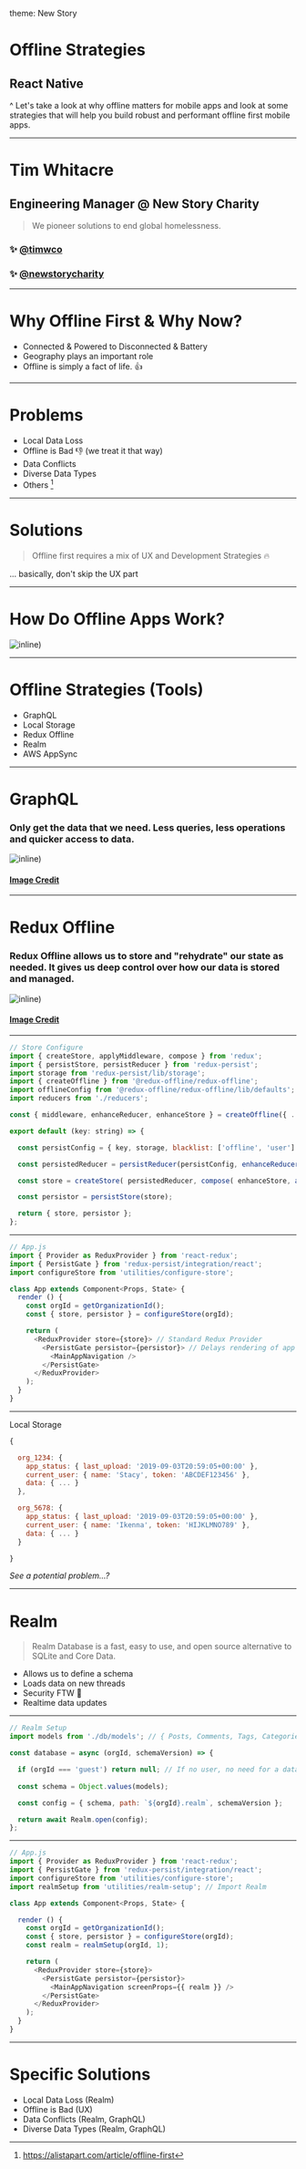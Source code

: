 theme: New Story

# Offline Strategies

## React Native

^ Let's take a look at why offline matters for mobile apps and look at some strategies that will help you build robust and performant offline first mobile apps.

--- 

# Tim Whitacre

## Engineering Manager @ New Story Charity

> We pioneer solutions to end global homelessness.

### :sparkles: [@timwco](https://twitter.com/timwco)

### :sparkles: [@newstorycharity](https://twitter.com/newstorycharity)

---

# Why Offline First & Why Now?

* Connected & Powered to Disconnected & Battery
* Geography plays an important role
* Offline is simply a fact of life. :thumbsup:

--- 

# Problems

- Local Data Loss
- Offline is Bad :thumbsdown: (we treat it that way)
- Data Conflicts
- Diverse Data Types
- Others [^1]

[^1]: https://alistapart.com/article/offline-first

--- 

# Solutions

> Offline first requires a mix of UX and Development Strategies :fire:

... basically, don't skip the UX part

---

# How Do Offline Apps Work? 

![inline)](images/diagram.png)

--- 

# Offline Strategies (Tools)

- GraphQL
- Local Storage
- Redux Offline
- Realm
- AWS AppSync

--- 

# GraphQL

### Only get the data that we need. Less queries, less operations and quicker access to data.

![inline)](images/graphql.png)


#### [Image Credit](https://devopedia.org/graphql)

---

# Redux Offline

### Redux Offline allows us to store and "rehydrate" our state as needed. It gives us deep control over how our data is stored and managed.

![inline)](images/reduxoffline.png)


#### [Image Credit](https://hackernoon.com/introducing-redux-offline-offline-first-architecture-for-progressive-web-applications-and-react-68c5167ecfe0)

---

```javascript
// Store Configure
import { createStore, applyMiddleware, compose } from 'redux';
import { persistStore, persistReducer } from 'redux-persist';
import storage from 'redux-persist/lib/storage';
import { createOffline } from '@redux-offline/redux-offline';
import offlineConfig from '@redux-offline/redux-offline/lib/defaults';
import reducers from './reducers';

const { middleware, enhanceReducer, enhanceStore } = createOffline({ ...offlineConfig, persist: false });

export default (key: string) => {

  const persistConfig = { key, storage, blacklist: ['offline', 'user'] };

  const persistedReducer = persistReducer(persistConfig, enhanceReducer(reducers));

  const store = createStore( persistedReducer, compose( enhanceStore, applyMiddleware(middleware)));

  const persistor = persistStore(store);

  return { store, persistor };
};
```

---

```javascript
// App.js
import { Provider as ReduxProvider } from 'react-redux';
import { PersistGate } from 'redux-persist/integration/react';
import configureStore from 'utilities/configure-store';

class App extends Component<Props, State> {
  render () {
    const orgId = getOrganizationId();
    const { store, persistor } = configureStore(orgId);   

    return (
      <ReduxProvider store={store}> // Standard Redux Provider
        <PersistGate persistor={persistor}> // Delays rendering of app
          <MainAppNavigation />
        </PersistGate>
      </ReduxProvider>
    );
  }
}
```

---

Local Storage

```javascript
{

  org_1234: {
    app_status: { last_upload: '2019-09-03T20:59:05+00:00' },
    current_user: { name: 'Stacy', token: 'ABCDEF123456' },
    data: { ... }
  },

  org_5678: {
    app_status: { last_upload: '2019-09-03T20:59:05+00:00' },
    current_user: { name: 'Ikenna', token: 'HIJKLMNO789' },
    data: { ... }
  }

}
```

_See a potential problem...?_

---

# Realm

> Realm Database is a fast, easy to use, and open source alternative to SQLite and Core Data.

* Allows us to define a schema
* Loads data on new threads
* Security FTW :tada:
* Realtime data updates

---

```javascript
// Realm Setup
import models from './db/models'; // { Posts, Comments, Tags, Categories }

const database = async (orgId, schemaVersion) => {

  if (orgId === 'guest') return null; // If no user, no need for a database
  
  const schema = Object.values(models);

  const config = { schema, path: `${orgId}.realm`, schemaVersion };

  return await Realm.open(config);
};
```

---

```javascript
// App.js
import { Provider as ReduxProvider } from 'react-redux';
import { PersistGate } from 'redux-persist/integration/react';
import configureStore from 'utilities/configure-store';
import realmSetup from 'utilities/realm-setup'; // Import Realm

class App extends Component<Props, State> {

  render () {
    const orgId = getOrganizationId();
    const { store, persistor } = configureStore(orgId); 
    const realm = realmSetup(orgId, 1);

    return (
      <ReduxProvider store={store}> 
        <PersistGate persistor={persistor}>
          <MainAppNavigation screenProps={{ realm }} /> 
        </PersistGate>
      </ReduxProvider>
    );
  }
}
```

---

# Specific Solutions

- Local Data Loss (Realm)
- Offline is Bad (UX)
- Data Conflicts (Realm, GraphQL)
- Diverse Data Types (Realm, GraphQL)
